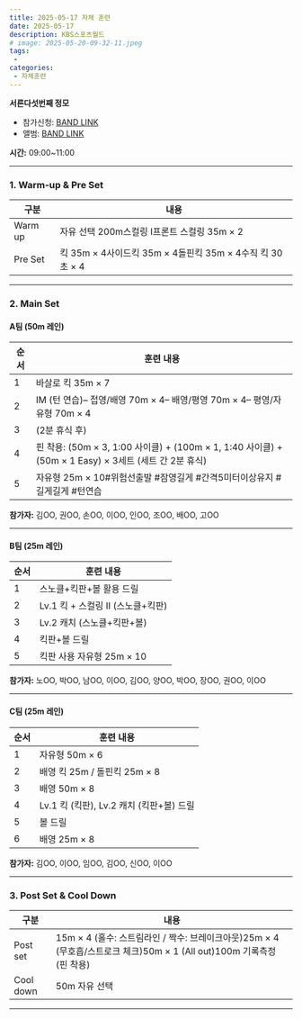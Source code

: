 ```yaml
---
title: 2025-05-17 자체 훈련
date: 2025-05-17
description: KBS스포츠월드
# image: 2025-05-20-09-32-11.jpeg
tags:
 - 
categories:
 - 자체훈련
---
```


**서른다섯번째 정모**

- 참가신청: [BAND LINK](https://band.us/band/93484357/schedule/4%2F93484357%2F693063116%2F19700101)
- 앨범: [BAND LINK](https://band.us/band/93484357/album/86695973)


**시간:** 09:00~11:00

---

### 1. Warm-up & Pre Set

| 구분      | 내용                                      |
|-----------|-------------------------------------------|
| Warm up   | 자유 선택 200m스컬링 I프론트 스컬링 35m × 2 |
| Pre Set   | 킥 35m × 4사이드킥 35m × 4돌핀킥 35m × 4수직 킥 30초 × 4 |

---

### 2. Main Set

#### A팀 (50m 레인)
| 순서 | 훈련 내용                                                                 |
|------|--------------------------------------------------------------------------|
| 1    | 바살로 킥 35m × 7                                                        |
| 2    | IM (턴 연습)– 접영/배영 70m × 4– 배영/평영 70m × 4– 평영/자유형 70m × 4 |
| 3    | (2분 휴식 후)                                                             |
| 4    | 핀 착용: (50m × 3, 1:00 사이클) + (100m × 1, 1:40 사이클) + (50m × 1 Easy) × 3세트 (세트 간 2분 휴식) |
| 5    | 자유형 25m × 10#위험선출발 #잠영길게 #간격5미터이상유지 #길게길게 #턴연습 |

**참가자:** 김OO, 권OO, 손OO, 이OO, 인OO, 조OO, 배OO, 고OO

---

#### B팀 (25m 레인)
| 순서 | 훈련 내용                                                                 |
|------|--------------------------------------------------------------------------|
| 1    | 스노클+킥판+볼 활용 드릴                                                 |
| 2    | Lv.1 킥 + 스컬링 II (스노클+킥판)                                        |
| 3    | Lv.2 캐치 (스노클+킥판+볼)                                               |
| 4    | 킥판+볼 드릴                                                             |
| 5    | 킥판 사용 자유형 25m × 10                                                |

**참가자:** 노OO, 박OO, 남OO, 이OO, 김OO, 양OO, 박OO, 장OO, 권OO, 이OO

---

#### C팀 (25m 레인)
| 순서 | 훈련 내용                                                                 |
|------|--------------------------------------------------------------------------|
| 1    | 자유형 50m × 6                                                           |
| 2    | 배영 킥 25m / 돌핀킥 25m × 8                                             |
| 3    | 배영 50m × 8                                                             |
| 4    | Lv.1 킥 (킥판), Lv.2 캐치 (킥판+볼) 드릴                                 |
| 5    | 볼 드릴                                                                  |
| 6    | 배영 25m × 8                                                             |

**참가자:** 김OO, 이OO, 임OO, 김OO, 신OO, 이OO

---

### 3. Post Set & Cool Down

| 구분      | 내용                                                                   |
|-----------|------------------------------------------------------------------------|
| Post set  | 15m × 4 (홀수: 스트림라인 / 짝수: 브레이크아웃)25m × 4 (무호흡/스트로크 체크)50m × 1 (All out)100m 기록측정 (핀 착용) |
| Cool down | 50m 자유 선택                                                          |

---
